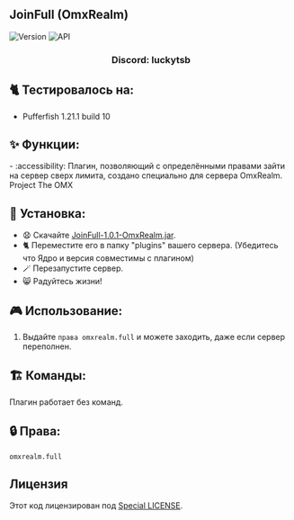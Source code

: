 ## JoinFull (OmxRealm)

![Version](https://img.shields.io/badge/Версия-1.0.1-blue.svg)
![API](https://img.shields.io/badge/Spigot%201.21%2B-blue.svg)

<h3 align="center">Discord: luckytsb</h3>

## 🐈 Тестировалось на:
- Pufferfish 1.21.1 build 10

## ✨ Функции:

-️ :accessibility: Плагин, позволяющий с определёнными правами зайти на сервер сверх лимита, создано специально для сервера OmxRealm. Project The OMX

## 🚀 Установка:

- 😧 Скачайте <a href="https://github.com/Hacker123ter/JoinFull-OmxRealm/raw/JoinFull/target/JoinFull-1.0.0-OmxRealm.jar" target="_blank">JoinFull-1.0.1-OmxRealm.jar</a>.
- 🐈 Переместите его в папку "plugins" вашего сервера. (Убедитесь что Ядро и версия совместимы с плагином)
- 🪄 Перезапустите сервер.
- 😸 Радуйтесь жизни!

## 🎮 Использование:

1. Выдайте `права omxrealm.full` и можете заходить, даже если сервер переполнен.

## 🏗️ Команды:

Плагин работает без команд.

## 🔒 Права:
`omxrealm.full`

## Лицензия

Этот код лицензирован под [Special LICENSE](LICENSE.MD).

